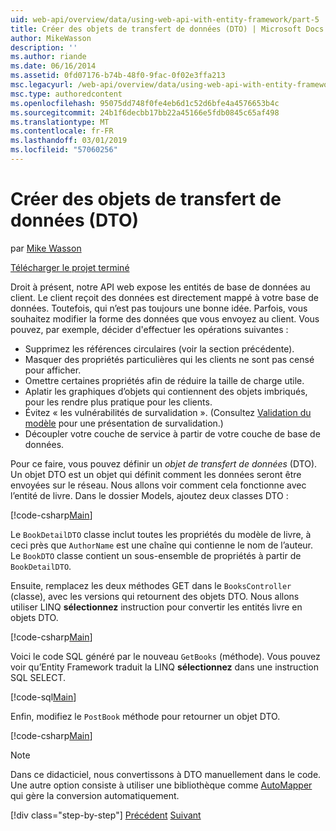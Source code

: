 ```yaml
---
uid: web-api/overview/data/using-web-api-with-entity-framework/part-5
title: Créer des objets de transfert de données (DTO) | Microsoft Docs
author: MikeWasson
description: ''
ms.author: riande
ms.date: 06/16/2014
ms.assetid: 0fd07176-b74b-48f0-9fac-0f02e3ffa213
msc.legacyurl: /web-api/overview/data/using-web-api-with-entity-framework/part-5
msc.type: authoredcontent
ms.openlocfilehash: 95075dd748f0fe4eb6d1c52d6bfe4a4576653b4c
ms.sourcegitcommit: 24b1f6decbb17bb22a45166e5fdb0845c65af498
ms.translationtype: MT
ms.contentlocale: fr-FR
ms.lasthandoff: 03/01/2019
ms.locfileid: "57060256"
---
```

<a name="create-data-transfer-objects-dtos"></a>Créer des objets de transfert de données (DTO)
====================
par [Mike Wasson](https://github.com/MikeWasson)

[Télécharger le projet terminé](https://github.com/MikeWasson/BookService)

Droit à présent, notre API web expose les entités de base de données au client. Le client reçoit des données est directement mappé à votre base de données. Toutefois, qui n’est pas toujours une bonne idée. Parfois, vous souhaitez modifier la forme des données que vous envoyez au client. Vous pouvez, par exemple, décider d'effectuer les opérations suivantes :

- Supprimez les références circulaires (voir la section précédente).
- Masquer des propriétés particulières qui les clients ne sont pas censé pour afficher.
- Omettre certaines propriétés afin de réduire la taille de charge utile.
- Aplatir les graphiques d’objets qui contiennent des objets imbriqués, pour les rendre plus pratique pour les clients.
- Évitez « les vulnérabilités de survalidation ». (Consultez [Validation du modèle](../../formats-and-model-binding/model-validation-in-aspnet-web-api.md) pour une présentation de survalidation.)
- Découpler votre couche de service à partir de votre couche de base de données.

Pour ce faire, vous pouvez définir un *objet de transfert de données* (DTO). Un objet DTO est un objet qui définit comment les données seront être envoyées sur le réseau. Nous allons voir comment cela fonctionne avec l’entité de livre. Dans le dossier Models, ajoutez deux classes DTO :

[!code-csharp[Main](part-5/samples/sample1.cs)]

Le `BookDetailDTO` classe inclut toutes les propriétés du modèle de livre, à ceci près que `AuthorName` est une chaîne qui contienne le nom de l’auteur. Le `BookDTO` classe contient un sous-ensemble de propriétés à partir de `BookDetailDTO`.

Ensuite, remplacez les deux méthodes GET dans le `BooksController` (classe), avec les versions qui retournent des objets DTO. Nous allons utiliser LINQ **sélectionnez** instruction pour convertir les entités livre en objets DTO.

[!code-csharp[Main](part-5/samples/sample2.cs)]

Voici le code SQL généré par le nouveau `GetBooks` (méthode). Vous pouvez voir qu’Entity Framework traduit la LINQ **sélectionnez** dans une instruction SQL SELECT.

[!code-sql[Main](part-5/samples/sample3.sql)]

Enfin, modifiez le `PostBook` méthode pour retourner un objet DTO.

[!code-csharp[Main](part-5/samples/sample4.cs)]

> [!NOTE]
> Dans ce didacticiel, nous convertissons à DTO manuellement dans le code. Une autre option consiste à utiliser une bibliothèque comme [AutoMapper](http://automapper.org/) qui gère la conversion automatiquement.
> 
> [!div class="step-by-step"]
> [Précédent](part-4.md)
> [Suivant](part-6.md)
